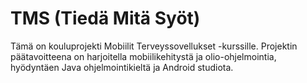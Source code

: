# TMS (Tiedä Mitä Syöt)

Tämä on kouluprojekti Mobiilit Terveyssovellukset -kurssille. Projektin päätavoitteena on harjoitella mobiilikehitystä ja  olio-ohjelmointia, hyödyntäen Java ohjelmointikieltä ja Android studiota. 
